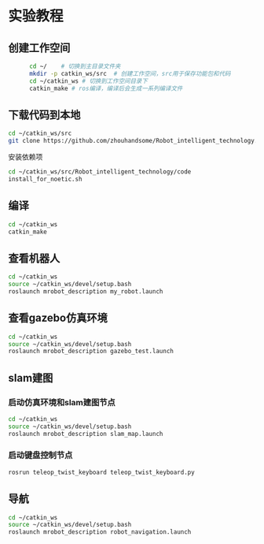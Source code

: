 # 实验教程

## 创建工作空间

```bash
      cd ~/    # 切换到主目录文件夹
      mkdir -p catkin_ws/src  # 创建工作空间，src用于保存功能包和代码
      cd ~/catkin_ws # 切换到工作空间目录下
      catkin_make # ros编译，编译后会生成一系列编译文件
```
## 下载代码到本地

```bash
cd ~/catkin_ws/src
git clone https://github.com/zhouhandsome/Robot_intelligent_technology.git

```
安装依赖项
```bash
cd ~/catkin_ws/src/Robot_intelligent_technology/code
install_for_noetic.sh
```
## 编译

```bash
cd ~/catkin_ws
catkin_make
```
## 查看机器人

```bash
cd ~/catkin_ws
source ~/catkin_ws/devel/setup.bash
roslaunch mrobot_description my_robot.launch
```
## 查看gazebo仿真环境

```bash
cd ~/catkin_ws
source ~/catkin_ws/devel/setup.bash
roslaunch mrobot_description gazebo_test.launch
```
## slam建图
### 启动仿真环境和slam建图节点
```bash
cd ~/catkin_ws
source ~/catkin_ws/devel/setup.bash
roslaunch mrobot_description slam_map.launch
```
### 启动键盘控制节点

```bash
rosrun teleop_twist_keyboard teleop_twist_keyboard.py

```
## 导航
```bash
cd ~/catkin_ws
source ~/catkin_ws/devel/setup.bash
roslaunch mrobot_description robot_navigation.launch
```
